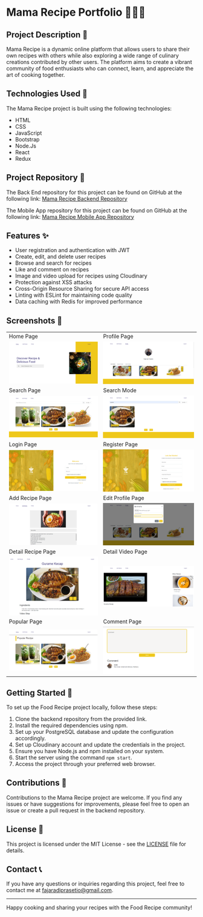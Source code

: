 # Mama Recipe Portfolio  🍔🍰🍕

## Project Description 📜

Mama Recipe is a dynamic online platform that allows users to share their own recipes with others while also exploring a wide range of culinary creations contributed by other users. The platform aims to create a vibrant community of food enthusiasts who can connect, learn, and appreciate the art of cooking together.

## Technologies Used 🚀

The Mama Recipe project is built using the following technologies:

- HTML
- CSS
- JavaScript
- Bootstrap
- Node.Js
- React
- Redux

## Project Repository 📂

The Back End repository for this project can be found on GitHub at the following link:
[Mama Recipe Backend Repository](https://github.com/FajarAdi25/be-recipe)

The Mobile App repository for this project can be found on GitHub at the following link:
[Mama Recipe Mobile App Repository](https://github.com/FajarAdi25/MamaRecipeMobile)


## Features ✨

- User registration and authentication with JWT
- Create, edit, and delete user recipes
- Browse and search for recipes
- Like and comment on recipes
- Image and video upload for recipes using Cloudinary
- Protection against XSS attacks
- Cross-Origin Resource Sharing for secure API access
- Linting with ESLint for maintaining code quality
- Data caching with Redis for improved performance

## Screenshots 📸

<table>
   <tr>
      <td>Home Page</td>
      <td>Profile Page</td>
   </tr>
   <tr>
    <td><img width="350px" src="./screenshot/home.PNG" border="0" alt="" /></td>
    <td><img width="350px" src="./screenshot/profile.PNG" border="0" alt="" /></td>
  </tr>
    <tr>
     <td>Search Page</td>
     <td>Search Mode</td>  
   </tr>
   <tr>
    <td> <img width="350px" src="./screenshot/searchPage.PNG" border="0"  alt="" /></td>
    <td> <img width="350px" src="./screenshot/searchOn.PNG" border="0"  alt="" /></td>
  </tr>
    <tr>
      <td>Login Page</td>
      <td>Register Page</td>
   </tr>
   <tr>
    <td><img width="350px" src="./screenshot/login.PNG" border="0" alt="Login" /></td>
    <td> <img width="350px" src="./screenshot/register.PNG" border="0"  alt="Register" /></td>
  </tr>
    <tr>
      <td>Add Recipe Page</td>
      <td>Edit Profile Page</td>
   </tr>
   <tr>
    <td><img width="350px" src="./screenshot/addRecipe.PNG" border="0" alt="Profile Page" /></td>
    <td> <img width="350px" src="./screenshot/editProfile.PNG" border="0"  alt="Add Recipe Page" /></td>
  </tr>
<!--     <tr>
      <td>Liked Page</td>
      <td>Saved Page</td>
   </tr>
   <tr>
    <td><img width="350px" src="./screenshot/LikedRecipe.PNG" border="0" alt="" /></td>
    <td> <img width="350px" src="./screenshot/SavedRecipe.PNG" border="0"  alt="" /></td>
  </tr> -->
    <tr>
      <td>Detail Recipe Page</td>
      <td>Detail Video Page</td>
   </tr>
   <tr>
    <td><img width="350px" src="./screenshot/detailRecipe.PNG" border="0" alt="" /></td>
    <td> <img width="350px" src="./screenshot/detailVideo.PNG" border="0"  alt="" /></td>
  </tr>
    <tr>
      <td>Popular Page</td>
      <td>Comment Page</td>
   </tr>
   <tr>
    <td><img width="350px" src="./screenshot/popularRecipe.PNG" border="0" alt="" /></td>
    <td> <img width="350px" src="./screenshot/comment.PNG" border="0"  alt="" /></td>
  </tr>
</table>

## Getting Started 🚀

To set up the Food Recipe project locally, follow these steps:

1. Clone the backend repository from the provided link.
2. Install the required dependencies using npm.
3. Set up your PostgreSQL database and update the configuration accordingly.
4. Set up Cloudinary account and update the credentials in the project.
5. Ensure you have Node.js and npm installed on your system.
6. Start the server using the command `npm start`.
7. Access the project through your preferred web browser.

## Contributions 🤝

Contributions to the Mama Recipe project are welcome. If you find any issues or have suggestions for improvements, please feel free to open an issue or create a pull request in the backend repository.

## License 📝

This project is licensed under the MIT License - see the [LICENSE](LICENSE) file for details.

## Contact 📞

If you have any questions or inquiries regarding this project, feel free to contact me at [fajaradiprasetio@gmail.com](mailto:fajaradiprasetio@gmail.com).

---

Happy cooking and sharing your recipes with the Food Recipe community!

